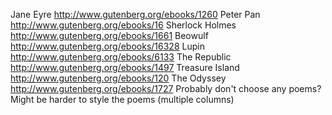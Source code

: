 Jane Eyre http://www.gutenberg.org/ebooks/1260
Peter Pan http://www.gutenberg.org/ebooks/16
Sherlock Holmes http://www.gutenberg.org/ebooks/1661
Beowulf http://www.gutenberg.org/ebooks/16328
Lupin http://www.gutenberg.org/ebooks/6133
The Republic http://www.gutenberg.org/ebooks/1497
Treasure Island http://www.gutenberg.org/ebooks/120
The Odyssey http://www.gutenberg.org/ebooks/1727
Probably don't choose any poems? Might be harder to style the poems (multiple columns)